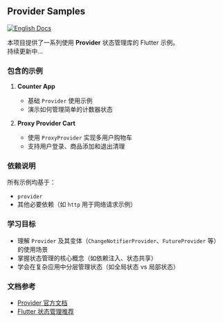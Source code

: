 ## Provider Samples  

[![English Docs](https://img.shields.io/badge/Docs-English-green?style=flat-square)](README.md)

本项目提供了一系列使用 **Provider** 状态管理库的 Flutter 示例。  
持续更新中...

### 包含的示例  

1. **Counter App**  
   - 基础 `Provider` 使用示例  
   - 演示如何管理简单的计数器状态  

2. **Proxy Provider Cart**  
   - 使用 `ProxyProvider` 实现多用户购物车  
   - 支持用户登录、商品添加和退出清理  

### 依赖说明  
所有示例均基于：  
- `provider`
- 其他必要依赖（如 `http` 用于网络请求示例）  

### 学习目标  
- 理解 `Provider` 及其变体（`ChangeNotifierProvider`、`FutureProvider` 等）的使用场景  
- 掌握状态管理的核心概念（如依赖注入、状态共享）  
- 学会在复杂应用中分层管理状态（如全局状态 vs 局部状态）  

### 文档参考  
- [Provider 官方文档](https://pub.dev/packages/provider)  
- [Flutter 状态管理推荐](https://docs.flutter.dev/data-and-backend/state-mgmt/options)
